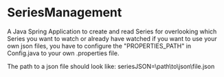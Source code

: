 # SeriesManagement
A Java Spring Application to create and read Series for overlooking which Series you want to watch or already have watched if you want to use your own json files, you have to configure the "PROPERTIES_PATH" in Config.java to your own .properties file.

The path to a json file should look like: seriesJSON=\path\to\json\file.json
